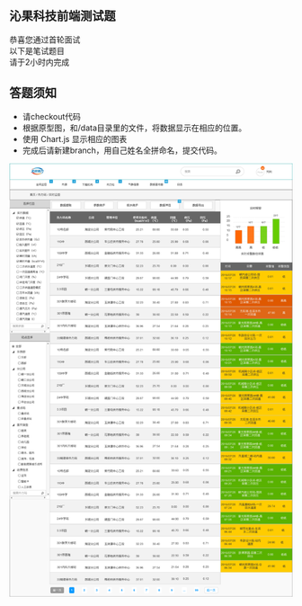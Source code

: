 
## 沁果科技前端测试题

恭喜您通过首轮面试<br>
以下是笔试题目<br>
请于2小时内完成<br>

## 答题须知
* 请checkout代码
* 根据原型图，和/data目录里的文件，将数据显示在相应的位置。
* 使用 Chart.js 显示相应的图表
* 完成后请新建branch，用自己姓名全拼命名，提交代码。

![](https://github.com/gracianani/front-end-interview/raw/master/img/prototype.png)  
